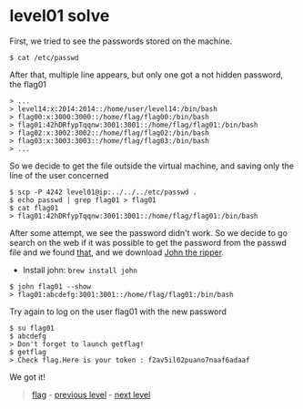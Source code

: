 # level01 solve

First, we tried to see the passwords stored on the machine.

```
$ cat /etc/passwd
```

After that, multiple line appears, but only one got a not hidden password, the flag01

```
> ...
> level14:x:2014:2014::/home/user/level14:/bin/bash
> flag00:x:3000:3000::/home/flag/flag00:/bin/bash
> flag01:42hDRfypTqqnw:3001:3001::/home/flag/flag01:/bin/bash
> flag02:x:3002:3002::/home/flag/flag02:/bin/bash
> flag03:x:3003:3003::/home/flag/flag03:/bin/bash
> ...
```

So we decide to get the file outside the virtual machine, and saving only the line of the user concerned

```
$ scp -P 4242 level01@ip:../../../etc/passwd .
$ echo passwd | grep flag01 > flag01
$ cat flag01
> flag01:42hDRfypTqqnw:3001:3001::/home/flag/flag01:/bin/bash
```

After some attempt, we see the password didn't work.
So we decide to go search on the web if it was possible to get the password from the passwd file and we found <a href="https://null-byte.wonderhowto.com/how-to/crack-shadow-hashes-after-getting-root-linux-system-0186386/">that</a>, and we download <a href="https://www.openwall.com/john/">John the ripper</a>.

- Install john: ` brew install john `

```
$ john flag01 --show
> flag01:abcdefg:3001:3001::/home/flag/flag01:/bin/bash
```

Try again to log on the user flag01 with the new password

```
$ su flag01
$ abcdefg
> Don't forget to launch getflag!
$ getflag
> Check flag.Here is your token : f2av5il02puano7naaf6adaaf
```

We got it!

> <a href="../flag">flag</a> - <a href="../../level00">previous level</a> - <a href="../../level02">next level</a>
